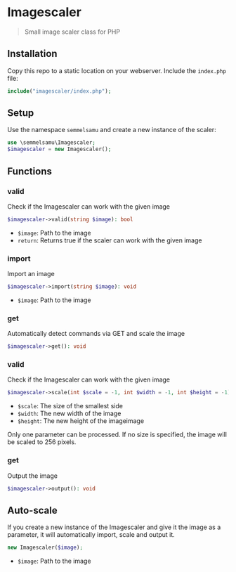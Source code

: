 # Imagescaler

> Small image scaler class for PHP

## Installation

Copy this repo to a static location on your webserver.
Include the `index.php` file:
```php
include("imagescaler/index.php");
```

## Setup

Use the namespace `semmelsamu` and create a new instance of the scaler:
```php
use \semmelsamu\Imagescaler;
$imagescaler = new Imagescaler();
```

## Functions

### valid

Check if the Imagescaler can work with the given image
```php
$imagescaler->valid(string $image): bool
```
- `$image`: Path to the image
- `return`: Returns true if the scaler can work with the given image

### import

Import an image
```php
$imagescaler->import(string $image): void
```
- `$image`: Path to the image

### get

Automatically detect commands via GET and scale the image
```php
$imagescaler->get(): void
```

### valid

Check if the Imagescaler can work with the given image
```php
$imagescaler->scale(int $scale = -1, int $width = -1, int $height = -1): void
```
- `$scale`: The size of the smallest side
- `$width`: The new width of the image
- `$height`: The new height of the imageimage

Only one parameter can be processed. If no size is specified, the image will be scaled to 256 pixels.

### get

Output the image
```php
$imagescaler->output(): void
```

## Auto-scale

If you create a new instance of the Imagescaler and give it the image as a parameter, it will automatically import, scale and output it.

```php
new Imagescaler($image);
```
- `$image`: Path to the image